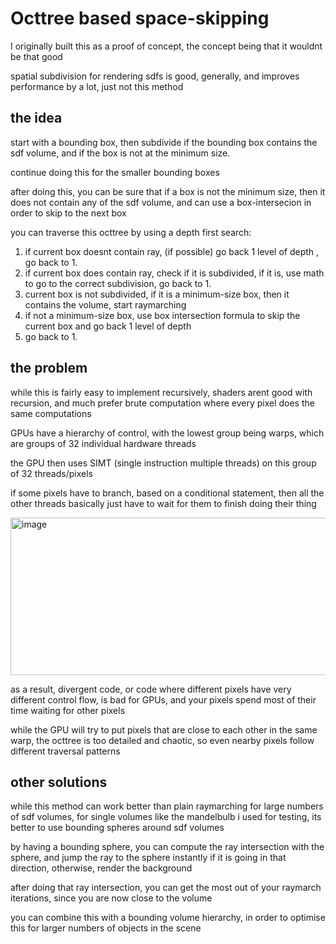 # Octtree based space-skipping

I originally built this as a proof of concept, the concept being that it wouldnt be that good

spatial subdivision for rendering sdfs is good, generally, and improves performance by a lot, just not this method

## the idea

start with a bounding box, then subdivide if the bounding box contains the sdf volume, and if the box is not at the minimum size.

continue doing this for the smaller bounding boxes

after doing this, you can be sure that if a box is not the minimum size, then it does not contain any of the sdf volume, and can use a box-intersecion in order to skip to the next box

you can traverse this octtree by using a depth first search:

1. if current box doesnt contain ray, (if possible) go back 1 level of depth , go back to 1.
2. if current box does contain ray, check if it is subdivided, if it is, use math to go to the correct subdivision, go back to 1.
3. current box is not subdivided, if it is a minimum-size box, then it contains the volume, start raymarching
4. if not a minimum-size box, use box intersection formula to skip the current box and go back 1 level of depth
5. go back to 1.

## the problem

while this is fairly easy to implement recursively, shaders arent good with recursion, and much prefer brute computation where every pixel does the same computations

GPUs have a hierarchy of control, with the lowest group being warps, which are groups of 32 individual hardware threads

the GPU then uses SIMT (single instruction multiple threads) on this group of 32 threads/pixels

if some pixels have to branch, based on a conditional statement, then all the other threads basically just have to wait for them to finish doing their thing

<img width="630" height="252" alt="image" src="https://github.com/user-attachments/assets/f9e1fc16-bf5c-4415-bc22-3fe2667667c1" />

as a result, divergent code, or code where different pixels have very different control flow, is bad for GPUs, and your pixels spend most of their time waiting for other pixels

while the GPU will try to put pixels that are close to each other in the same warp, the octtree is too detailed and chaotic, so even nearby pixels follow different traversal patterns


## other solutions

while this method can work better than plain raymarching for large numbers of sdf volumes, for single volumes like the mandelbulb i used for testing, its better to use bounding spheres around sdf volumes

by having a bounding sphere, you can compute the ray intersection with the sphere, and jump the ray to the sphere instantly if it is going in that direction, otherwise, render the background

after doing that ray intersection, you can get the most out of your raymarch iterations, since you are now close to the volume

you can combine this with a bounding volume hierarchy, in order to optimise this for larger numbers of objects in the scene
